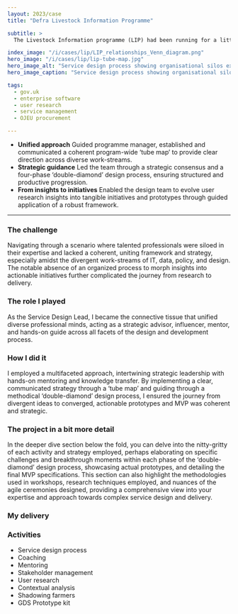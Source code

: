 ```yaml
---
layout: 2023/case
title: "Defra Livestock Information Programme"

subtitle: >
  The Livestock Information programme (LIP) had been running for a little over two years when I joined the team to lead the design of the service. Lots of work had been done, but nothing had been delivered yet, and passing a Beta GDS service assessment did not seem like a possibility.

index_image: "/i/cases/lip/LIP_relationships_Venn_diagram.png"
hero_image: "/i/cases/lip/lip-tube-map.jpg"
hero_image_alt: "Service design process showing organisational silos expressed as tube lines."
hero_image_caption: "Service design process showing organisational silos expressed as tube lines."

tags: 
  - gov.uk
  - enterprise software
  - user research
  - service management
  - OJEU procurement

---
```


- **Unified approach** Guided programme manager, established and communicated a coherent program-wide ‘tube map’ to provide clear direction across diverse work-streams.
- **Strategic guidance** Led the team through a strategic consensus and a four-phase ‘double-diamond’ design process, ensuring structured and productive progression.
- **From insights to initiatives** Enabled the design team to evolve user research insights into tangible initiatives and prototypes through guided application of a robust framework.
  
---

### The challenge

Navigating through a scenario where talented professionals were siloed in their expertise and lacked a coherent, uniting framework and strategy, especially amidst the divergent work-streams of IT, data, policy, and design. The notable absence of an organized process to morph insights into actionable initiatives further complicated the journey from research to delivery.

### The role I played

As the Service Design Lead, I became the connective tissue that unified diverse professional minds, acting as a strategic advisor, influencer, mentor, and hands-on guide across all facets of the design and development process.

### How I did it

I employed a multifaceted approach, intertwining strategic leadership with hands-on mentoring and knowledge transfer. By implementing a clear, communicated strategy through a ‘tube map’ and guiding through a methodical ‘double-diamond’ design process, I ensured the journey from divergent ideas to converged, actionable prototypes and MVP was coherent and strategic.


### The project in a bit more detail

In the deeper dive section below the fold, you can delve into the nitty-gritty of each activity and strategy employed, perhaps elaborating on specific challenges and breakthrough moments within each phase of the ‘double-diamond’ design process, showcasing actual prototypes, and detailing the final MVP specifications. This section can also highlight the methodologies used in workshops, research techniques employed, and nuances of the agile ceremonies designed, providing a comprehensive view into your expertise and approach towards complex service design and delivery.

### My delivery



### Activities

- Service design process
- Coaching
- Mentoring
- Stakeholder management
- User research
- Contextual analysis
- Shadowing farmers
- GDS Prototype kit